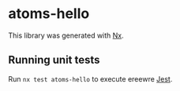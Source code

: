 # atoms-hello

This library was generated with [Nx](https://nx.dev).

## Running unit tests

Run `nx test atoms-hello` to execute ereewre [Jest](https://jestjs.io).
